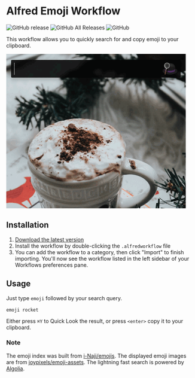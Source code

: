 # Alfred Emoji Workflow

![GitHub release](https://img.shields.io/github/release/techouse/alfred-emoji.svg)
![GitHub All Releases](https://img.shields.io/github/downloads/techouse/alfred-emoji/total.svg)
![GitHub](https://img.shields.io/github/license/techouse/alfred-emoji.svg)

This workflow allows you to quickly search for and copy emoji to your clipboard.

![demo](demo.gif)

## Installation

1. [Download the latest version](https://github.com/techouse/alfred-emoji/releases/latest)
2. Install the workflow by double-clicking the `.alfredworkflow` file
3. You can add the workflow to a category, then click "Import" to finish importing. You'll now see the workflow listed in the left sidebar of your Workflows preferences pane.

## Usage

Just type `emoji` followed by your search query.

```
emoji rocket
```

Either press `⌘Y` to Quick Look the result, or press `<enter>` copy it to your clipboard.

### Note

The emoji index was built from [i-Naji/emojis](https://github.com/i-Naji/emojis).
The displayed emoji images are from [joypixels/emoji-assets](https://github.com/joypixels/emoji-assets).
The lightning fast search is powered by [Algolia](https://www.algolia.com).
